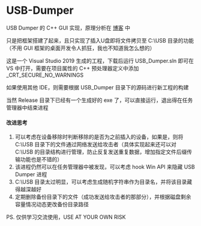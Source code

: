 # USB-Dumper

USB Dumper 的 C++ GUI 实现，原理分析在 <a href="https://in1nit1t.github.io/2020/10/11/%E6%B7%B1%E5%85%A5%E5%89%96%E6%9E%90USB-Dumper%E5%8E%9F%E7%90%86/">博客</a> 中

只是把框架搭建了起来，且只实现了插入U盘即将文件拷贝至 C:\USB 目录的功能（不用 GUI 框架的桌面开发令人抓狂，我也不知道我怎么想的）

这是一个 Visual Studio 2019 生成的工程，下载后运行 USB_Dumper.sln 即可在 VS 中打开，需要在项目属性的 C++ 预处理器定义中添加 _CRT_SECURE_NO_WARNINGS

如果使用其他 IDE，则需要根据 USB_Dumper 目录下的源码进行新工程的构建

当然 Release 目录下已经有一个生成好的 exe 了，可以直接运行，退出得在任务管理器中结束进程



#### 改进思考

1. 可以考虑在设备移除时判断移除的是否为之前插入的设备，如果是，则将 C:\USB 目录下的文件通过网络发送给攻击者（具体实现起来还可以对 C:\USB 的目录结构进行管理，防止反复发送重复数据，增加指定文件后缀传输功能也是不错的）
2. 该进程仍然可以在任务管理器中被发现，可以考虑 hook Win API 来隐藏 USB Dumper 进程
3. C:\USB 目录太过明显，可以考虑生成随机字符串作为目录名，并将该目录藏得越深越好
4. 定期删除备份目录下的文件（成功发送给攻击者的那部分），并根据磁盘剩余容量情况动态更改备份目录路径


PS. 仅供学习交流使用，USE AT YOUR OWN RISK
